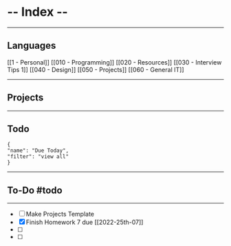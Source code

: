 # -- Index -- 
---

## Languages
[[1 - Personal]]
[[010 - Programming]]
[[020 - Resources]]
[[030 - Interview Tips 1]]
[[040 - Design]]
[[050 - Projects]]
[[060 - General IT]]


______



## Projects


___

## Todo

```todoist
{
"name": "Due Today",
"filter": "view all"
}
```






---

## To-Do #todo

---

- [ ] Make  Projects Template
- [x] Finish Homework 7 due [[2022-25th-07]]
- [ ] 
- [ ] 